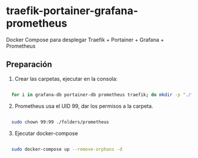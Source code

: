 # traefik-portainer-grafana-prometheus

Docker Compose para desplegar Traefik + Portainer + Grafana + Prometheus

## Preparación

1. Crear las carpetas, ejecutar en la consola:

```bash

  for i in grafana-db portainer-db prometheus traefik; do mkdir -p "./folders/${i}"; done;

```

2. Prometheus usa el UID 99, dar los permisos a la carpeta.

```bash

  sudo chown 99:99 ./folders/prometheus

```

3. Ejecutar docker-compose

```bash

  sudo docker-compose up --remove-orphans -d

```
